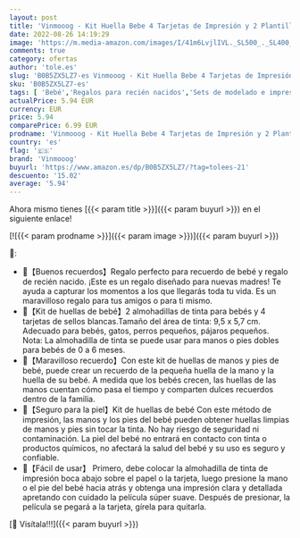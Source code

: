 ```yaml
---
layout: post
title: 'Vinmooog - Kit Huella Bebe 4 Tarjetas de Impresión y 2 Plantillas Kit de Huellas Bebé Pie y Manos Almohadillas de Tinta No Tóxicas No Se Mancha Kit Huella del Mascota Regalos Originales Para Bebes Recien Nacidos'
date: 2022-08-26 14:19:29
image: 'https://m.media-amazon.com/images/I/41m6LvjlIVL._SL500_._SL400_.jpg'
comments: true
category: ofertas
author: 'tole.es'
slug: 'B0B5ZX5LZ7-es Vinmooog - Kit Huella Bebe 4 Tarjetas de Impresión y 2...'
sku: 'B0B5ZX5LZ7-es'
tags: [ 'Bebé','Regalos para recién nacidos','Sets de modelado e impresión','bebe','bebé','vinmooog','🇪🇸', ]
actualPrice: 5.94 EUR
currency: EUR
price: 5.94
comparePrice: 6.99 EUR
prodname: 'Vinmooog - Kit Huella Bebe 4 Tarjetas de Impresión y 2 Plantillas Kit de Huellas Bebé Pie y Manos Almohadillas de Tinta No Tóxicas No Se Mancha Kit Huella del Mascota Regalos Originales Para Bebes Recien Nacidos'
country: 'es'
flag: '🇪🇸'
brand: 'Vinmooog'
buyurl: 'https://www.amazon.es/dp/B0B5ZX5LZ7/?tag=tolees-21'
descuento: '15.02'
average: '5.94'
---
```


Ahora mismo tienes [{{< param title >}}]({{< param buyurl >}}) en el siguiente enlace!

[![{{< param prodname >}}]({{< param image >}})]({{< param buyurl >}})

🔎:

- 👣【Buenos recuerdos】Regalo perfecto para recuerdo de bebé y regalo de recién nacido. ¡Este es un regalo diseñado para nuevas madres! Te ayuda a capturar los momentos a los que llegarás toda tu vida. Es un maravilloso regalo para tus amigos o para ti mismo.
- 👣【Kit de huellas de bebé】2 almohadillas de tinta para bebés y 4 tarjetas de sellos blancas.Tamaño del área de tinta: 9,5 x 5,7 cm. Adecuado para bebés, gatos, perros pequeños, pájaros pequeños. Nota: La almohadilla de tinta se puede usar para manos o pies dobles para bebés de 0 a 6 meses.
- 👣【Maravilloso recuerdo】Con este kit de huellas de manos y pies de bebé, puede crear un recuerdo de la pequeña huella de la mano y la huella de su bebé. A medida que los bebés crecen, las huellas de las manos cuentan cómo pasa el tiempo y comparten dulces recuerdos dentro de la familia.
- 👣【Seguro para la piel】Kit de huellas de bebé Con este método de impresión, las manos y los pies del bebé pueden obtener huellas limpias de manos y pies sin tocar la tinta. No hay riesgo de seguridad ni contaminación. La piel del bebé no entrará en contacto con tinta o productos químicos, no afectará la salud del bebé y su uso es seguro y confiable.
- 👣【Fácil de usar】 Primero, debe colocar la almohadilla de tinta de impresión boca abajo sobre el papel o la tarjeta, luego presione la mano o el pie del bebé hacia atrás y obtenga una impresión clara y detallada apretando con cuidado la película súper suave. Después de presionar, la película se pegará a la tarjeta, gírela para quitarla.

[🛒 Visítala!!!]({{< param buyurl >}})
